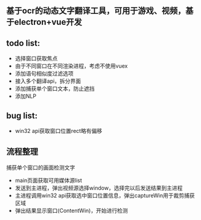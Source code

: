 ## 基于ocr的动态文字翻译工具，可用于游戏、视频，基于electron+vue开发  


## todo list:
- 选择窗口获取焦点
- 由于不同窗口在不同渲染进程，考虑不使用vuex
- 添加语句相似度过滤选项
- 接入多个翻译api，拆分界面
- 添加捕获单个窗口文本，防止遮挡
- 添加NLP

## bug list:
- win32 api获取窗口位置rect略有偏移


## 流程整理
捕获单个窗口的画面检测文字
- main页面获取可用媒体源list
- 发送到主进程，弹出视频源选择window，选择完以后发送结果到主进程
- 主进程调用win32 api获取选中窗口位置信息，弹出captureWin用于裁剪捕获区域
- 弹出结果显示窗口(ContentWin)，开始进行检测
